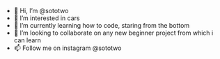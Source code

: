 - 👋 Hi, I’m @sototwo
- 👀 I’m interested in cars
- 🌱 I’m currently learning how to code, staring from the bottom
- 💞️ I’m looking to collaborate on any new beginner project from which i can learn
- 📫 Follow me on instagram @sototwo
